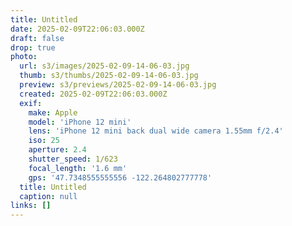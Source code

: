 ```yaml
---
title: Untitled
date: 2025-02-09T22:06:03.000Z
draft: false
drop: true
photo:
  url: s3/images/2025-02-09-14-06-03.jpg
  thumb: s3/thumbs/2025-02-09-14-06-03.jpg
  preview: s3/previews/2025-02-09-14-06-03.jpg
  created: 2025-02-09T22:06:03.000Z
  exif:
    make: Apple
    model: 'iPhone 12 mini'
    lens: 'iPhone 12 mini back dual wide camera 1.55mm f/2.4'
    iso: 25
    aperture: 2.4
    shutter_speed: 1/623
    focal_length: '1.6 mm'
    gps: '47.7348555555556 -122.264802777778'
  title: Untitled
  caption: null
links: []
---
```

